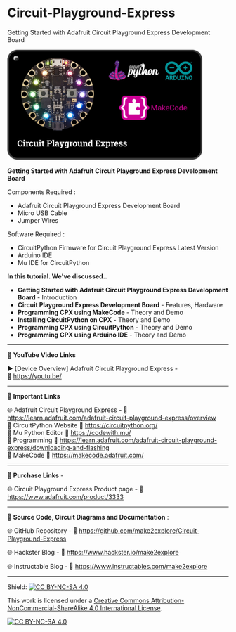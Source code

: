# Circuit-Playground-Express
Getting Started with Adafruit Circuit Playground Express Development Board

  
<img src="/Images/CPX-thumb.jpg" height="250" >  

  
**Getting Started with Adafruit Circuit Playground Express Development Board**  
  
Components Required :  
- Adafruit Circuit Playground Express Development Board  
- Micro USB Cable  
- Jumper Wires  
  
Software Required :  
- CircuitPython Firmware for Circuit Playground Express Latest Version  
- Arduino IDE
- Mu IDE for CircuitPython
  

**In this tutorial. We've discussed..**  
- **Getting Started with Adafruit Circuit Playground Express Development Board** - Introduction  
- **Circuit Playground Express Development Board** - Features, Hardware  
- **Programming CPX using MakeCode** - Theory and Demo  
- **Installing CircuitPython on CPX** - Theory and Demo  
- **Programming CPX using CircuitPython** - Theory and Demo  
- **Programming CPX using Arduino IDE** - Theory and Demo  



-------------------------------------------------------------------------------------------

📕 **YouTube Video Links**  

▶️ [Device Overview] Adafruit Circuit Playground Express  -  
🔗 https://youtu.be/  

-------------------------------------------------------------------------------------------
📒 **Important Links**  
 
🌐 Adafruit Circuit Playground Express - 🔗 https://learn.adafruit.com/adafruit-circuit-playground-express/overview  
📙 CircuitPython Website 🔗 https://circuitpython.org/  
📘 Mu Python Editor 🔗 https://codewith.mu/  
📗 Programming  🔗 https://learn.adafruit.com/adafruit-circuit-playground-express/downloading-and-flashing    
📒 MakeCode 🔗 https://makecode.adafruit.com/  

-------------------------------------------------------------------------------------------

🔴 **Purchase Links** -  

🌐 Circuit Playground Express Product page - 🔗 https://www.adafruit.com/product/3333  


-------------------------------------------------------------------------------------------

📜 **Source Code, Circuit Diagrams and Documentation** :  

🌐 GitHub Repository - 🔗 https://github.com/make2explore/Circuit-Playground-Express   
  
🌐 Hackster Blog - 🔗 https://www.hackster.io/make2explore  
  
🌐 Instructable Blog - 🔗 https://www.instructables.com/make2explore  
  

-------------------------------------------------------------------------------------------

Shield: [![CC BY-NC-SA 4.0][cc-by-nc-sa-shield]][cc-by-nc-sa]

This work is licensed under a
[Creative Commons Attribution-NonCommercial-ShareAlike 4.0 International License][cc-by-nc-sa].

[![CC BY-NC-SA 4.0][cc-by-nc-sa-image]][cc-by-nc-sa]

[cc-by-nc-sa]: http://creativecommons.org/licenses/by-nc-sa/4.0/
[cc-by-nc-sa-image]: https://licensebuttons.net/l/by-nc-sa/4.0/88x31.png
[cc-by-nc-sa-shield]: https://img.shields.io/badge/License-CC%20BY--NC--SA%204.0-lightgrey.svg